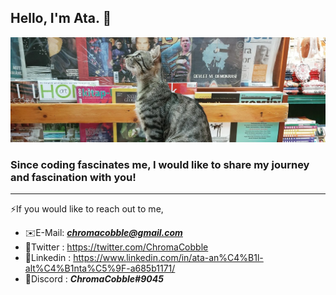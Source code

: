## Hello, I'm Ata. 👋
![banner](images/banner.jpg)
### Since coding fascinates me, I would like to share my journey and fascination with you!
---
  ⚡If you would like to reach out to me,
  - ✉️E-Mail: ***chromacobble@gmail.com***
  - 🔵Twitter :  https://twitter.com/ChromaCobble
  - 🔵Linkedin : https://www.linkedin.com/in/ata-an%C4%B1l-alt%C4%B1nta%C5%9F-a685b1171/
  - 🤖Discord :  ***ChromaCobble#9045***



<!--
**ChromaCobble/ChromaCobble** is a ✨ _special_ ✨ repository because its `README.md` (this file) appears on your GitHub profile.

Here are some ideas to get you started:

- 🔭 I’m currently working on ...
- 🌱 I’m currently learning ...
- 👯 I’m looking to collaborate on ...
- 🤔 I’m looking for help with ...
- 💬 Ask me about ...
- 📫 How to reach me: ...
- 😄 Pronouns: ...
- ⚡ Fun fact: ...
-->
